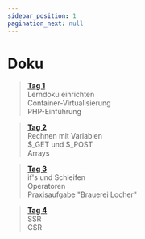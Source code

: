 ```yaml
---
sidebar_position: 1
pagination_next: null
---
```


# Doku

> [**Tag 1**](./tag-0001)  
> Lerndoku einrichten  
> Container-Virtualisierung  
> PHP-Einführung

> [**Tag 2**](./tag-0002)  
> Rechnen mit Variablen  
> $_GET und $_POST  
> Arrays

> [**Tag 3**](./tag-0003)  
> if's und Schleifen  
> Operatoren  
> Praxisaufgabe "Brauerei Locher"

> [**Tag 4**](./tag-0004)  
> SSR  
> CSR